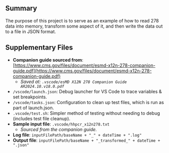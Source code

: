 ## Summary
The purpose of this project is to serve as an example of how to read 278 data into memory, transform some aspect of it, and then write the data out to a file in JSON format.

## Supplementary Files
* **Companion guide sourced from**: [https://www.cms.gov/files/document/esmd-x12n-278-companion-guide.pdf](https://www.cms.gov/files/document/esmd-x12n-278-companion-guide.pdf)
    * _Saved at: `.vscode/esMD X12N 278 Companion Guide AR2024.10.v18.0.pdf`_
* `/vscode/launch.json`: Debug launcher for VS Code to trace variables & set breakpoints.
* `/vscode/tasks.json`: Configuration to clean up test files, which is run as part of launch.json.
* `.vscode/test.sh`: Simpler method of testing without needing to debug (includes test file cleanup).
* **Sample input file**: `.vscode/hhpcr_x12n278.txt`
    * _Sourced from the companion guide._
* **Log file**: `inputFilePath/baseName + "_" + dateTime + ".log"`
* **Output file**: `inputFilePath/baseName + "_transformed_" + dateTime + ".json"`